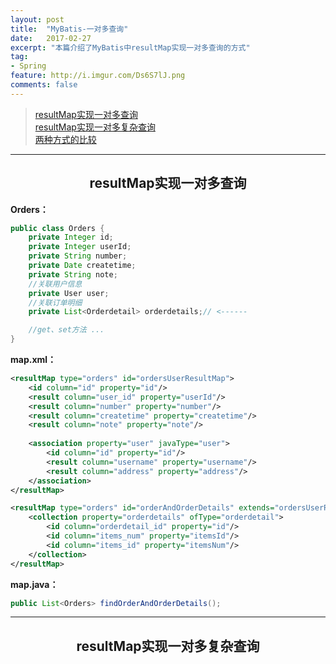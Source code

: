```yaml
---
layout: post
title:  "MyBatis-一对多查询"
date:   2017-02-27
excerpt: "本篇介绍了MyBatis中resultMap实现一对多查询的方式"
tag:
- Spring
feature: http://i.imgur.com/Ds6S7lJ.png
comments: false
---  
```


><a href="#1">resultMap实现一对多查询</a>  
><a href="#2">resultMap实现一对多复杂查询</a>   
><a href="#3">两种方式的比较</a>    

***

<a name="1"></a>

## <center>resultMap实现一对多查询</center>  

**Orders：**

```java
public class Orders {
    private Integer id;
    private Integer userId;
    private String number;
    private Date createtime;
    private String note;  
    //关联用户信息
    private User user;  
    //关联订单明细
    private List<Orderdetail> orderdetails;// <------

    //get、set方法 ...
}
```

**map.xml：**

```xml
<resultMap type="orders" id="ordersUserResultMap">
	<id column="id" property="id"/>
	<result column="user_id" property="userId"/>
	<result column="number" property="number"/>
	<result column="createtime" property="createtime"/>
	<result column="note" property="note"/>
	
	<association property="user" javaType="user">
		<id column="id" property="id"/>
		<result column="username" property="username"/>
		<result column="address" property="address"/>
	</association>
</resultMap>

<resultMap type="orders" id="orderAndOrderDetails" extends="ordersUserResultMap"><!--继承ordersUserResultMap-->
	<collection property="orderdetails" ofType="orderdetail">
		<id column="orderdetail_id" property="id"/>
		<id column="items_num" property="itemsId"/>
		<id column="items_id" property="itemsNum"/>
	</collection>
</resultMap>
```


**map.java：**

```java
public List<Orders> findOrderAndOrderDetails();
```


***

<a name="2"></a>

## <center>resultMap实现一对多复杂查询</center>  

















